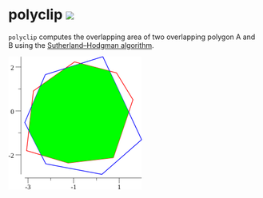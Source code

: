 # polyclip ![](https://github.com/shihanng/polyclip/workflows/Go/badge.svg?branch=develop)

`polyclip` computes the overlapping area of two overlapping polygon A and B
using the [Sutherland–Hodgman algorithm](https://en.wikipedia.org/wiki/Sutherland%E2%80%93Hodgman_algorithm).

![Demo](./testdata/polygons_clipping.png)
